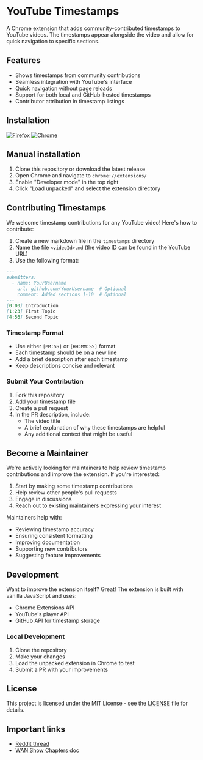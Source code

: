 # YouTube Timestamps

A Chrome extension that adds community-contributed timestamps to YouTube videos. The timestamps appear alongside the video and allow for quick navigation to specific sections.

## Features

- Shows timestamps from community contributions
- Seamless integration with YouTube's interface
- Quick navigation without page reloads
- Support for both local and GitHub-hosted timestamps
- Contributor attribution in timestamp listings

## Installation


[![Firefox](https://img.shields.io/badge/Firefox-FF7139?style=for-the-badge&logo=Firefox-Browser&logoColor=white)](https://addons.mozilla.org/en-US/firefox/addon/wan-show-timestamps/)
[![Chrome](https://img.shields.io/badge/Google%20Chrome-4285F4?style=for-the-badge&logo=GoogleChrome&logoColor=white)](https://chromewebstore.google.com/detail/youtube-timestamps/kgabdockbcffcoikcgcgcmoodjppnhfp)

## Manual installation

1. Clone this repository or download the latest release
2. Open Chrome and navigate to `chrome://extensions/`
3. Enable "Developer mode" in the top right
4. Click "Load unpacked" and select the extension directory

## Contributing Timestamps

We welcome timestamp contributions for any YouTube video! Here's how to contribute:

1. Create a new markdown file in the `timestamps` directory
2. Name the file `<videoId>.md` (the video ID can be found in the YouTube URL)
3. Use the following format:

```markdown
---
submitters:
  - name: YourUsername
    url: github.com/YourUsername  # Optional
    comment: Added sections 1-10  # Optional
---
[0:00] Introduction
[1:23] First Topic
[4:56] Second Topic
```

### Timestamp Format
- Use either `[MM:SS]` or `[HH:MM:SS]` format
- Each timestamp should be on a new line
- Add a brief description after each timestamp
- Keep descriptions concise and relevant

### Submit Your Contribution
1. Fork this repository
2. Add your timestamp file
3. Create a pull request
4. In the PR description, include:
    - The video title
    - A brief explanation of why these timestamps are helpful
    - Any additional context that might be useful

## Become a Maintainer

We're actively looking for maintainers to help review timestamp contributions and improve the extension. If you're interested:

1. Start by making some timestamp contributions
2. Help review other people's pull requests
3. Engage in discussions
4. Reach out to existing maintainers expressing your interest

Maintainers help with:
- Reviewing timestamp accuracy
- Ensuring consistent formatting
- Improving documentation
- Supporting new contributors
- Suggesting feature improvements

## Development

Want to improve the extension itself? Great! The extension is built with vanilla JavaScript and uses:

- Chrome Extensions API
- YouTube's player API
- GitHub API for timestamp storage

### Local Development
1. Clone the repository
2. Make your changes
3. Load the unpacked extension in Chrome to test
4. Submit a PR with your improvements

## License

This project is licensed under the MIT License - see the [LICENSE](LICENSE) file for details.


## Important links  

- [Reddit thread](https://old.reddit.com/r/LinusTechTips/comments/1hw49rm/wan_stamps_chrome_extension_for_when_the/)
- [WAN Show Chapters doc](https://docs.google.com/document/d/1R8f1IILzJV-xH6LP7Npj5PNgrI8DquxicFjZOxJvQgI/edit?tab=t.0)